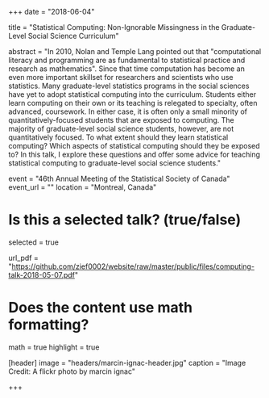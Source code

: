 +++
date = "2018-06-04"

title = "Statistical Computing: Non-Ignorable Missingness in the Graduate-Level Social Science Curriculum"

abstract = "In 2010, Nolan and Temple Lang pointed out that \"computational literacy and programming are as fundamental to statistical practice and research as mathematics\". Since that time computation has become an even more important skillset for researchers and scientists who use statistics. Many graduate-level statistics programs in the social sciences have yet to adopt statistical computing into the curriculum. Students either learn computing on their own or its teaching is relegated to specialty, often advanced, coursework. In either case, it is often only a small minority of quantitatively-focused students that are exposed to computing. The majority of graduate-level social science students, however, are not quantitatively focused. To what extent should they learn statistical computing? Which aspects of statistical computing should they be exposed to? In this talk, I explore these questions and offer some advice for teaching statistical computing to graduate-level social science students."

event = "46th Annual Meeting of the Statistical Society of Canada"
event_url = ""
location = "Montreal, Canada"

# Is this a selected talk? (true/false)
selected = true

url_pdf = "https://github.com/zief0002/website/raw/master/public/files/computing-talk-2018-05-07.pdf"

# Does the content use math formatting?
math = true
highlight = true

[header]
image = "headers/marcin-ignac-header.jpg"
caption = "Image Credit: A flickr photo by marcin ignac"

+++


